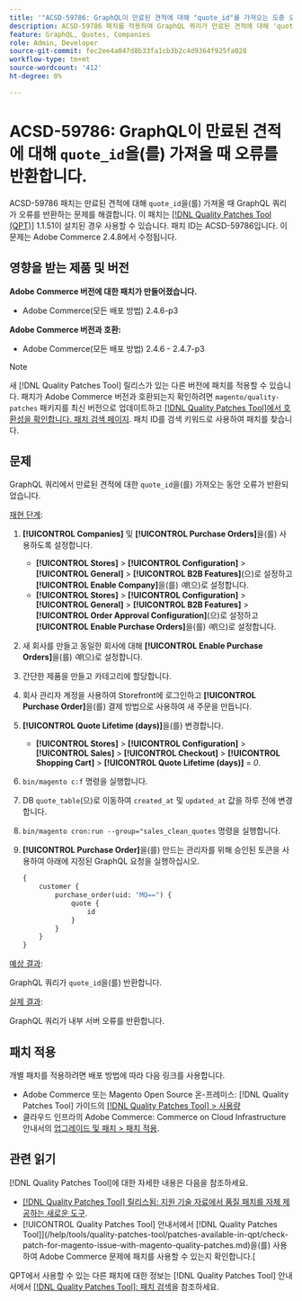 ```yaml
---
title: '"ACSD-59786: GraphQL이 만료된 견적에 대해 "quote_id"를 가져오는 도중 오류 반환"'
description: ACSD-59786 패치를 적용하여 GraphQL 쿼리가 만료된 견적에 대해 'quote_id'를 가져올 때 오류를 반환하는 Adobe Commerce 문제를 수정합니다.
feature: GraphQL, Quotes, Companies
role: Admin, Developer
source-git-commit: fec2ee4a047d8b33fa1cb3b2c4d9364f925fa028
workflow-type: tm+mt
source-wordcount: '412'
ht-degree: 0%

---
```


# ACSD-59786: GraphQL이 만료된 견적에 대해 `quote_id`을(를) 가져올 때 오류를 반환합니다.

ACSD-59786 패치는 만료된 견적에 대해 `quote_id`을(를) 가져올 때 GraphQL 쿼리가 오류를 반환하는 문제를 해결합니다. 이 패치는 [[!DNL Quality Patches Tool (QPT)]](https://experienceleague.adobe.com/en/docs/commerce-knowledge-base/kb/announcements/commerce-announcements/magento-quality-patches-released-new-tool-to-self-serve-quality-patches) 1.1.51이 설치된 경우 사용할 수 있습니다. 패치 ID는 ACSD-59786입니다. 이 문제는 Adobe Commerce 2.4.8에서 수정됩니다.

## 영향을 받는 제품 및 버전

**Adobe Commerce 버전에 대한 패치가 만들어졌습니다.**

* Adobe Commerce(모든 배포 방법) 2.4.6-p3

**Adobe Commerce 버전과 호환:**

* Adobe Commerce(모든 배포 방법) 2.4.6 - 2.4.7-p3

>[!NOTE]
>
>새 [!DNL Quality Patches Tool] 릴리스가 있는 다른 버전에 패치를 적용할 수 있습니다. 패치가 Adobe Commerce 버전과 호환되는지 확인하려면 `magento/quality-patches` 패키지를 최신 버전으로 업데이트하고 [[!DNL Quality Patches Tool]에서 호환성을 확인합니다. 패치 검색 페이지](https://experienceleague.adobe.com/tools/commerce-quality-patches/index.html). 패치 ID를 검색 키워드로 사용하여 패치를 찾습니다.

## 문제

GraphQL 쿼리에서 만료된 견적에 대한 `quote_id`을(를) 가져오는 동안 오류가 반환되었습니다.

<u>재현 단계</u>:

1. **[!UICONTROL Companies]** 및 **[!UICONTROL Purchase Orders]**&#x200B;을(를) 사용하도록 설정합니다.
   * **[!UICONTROL Stores]** > **[!UICONTROL Configuration]** > **[!UICONTROL General]** > **[!UICONTROL B2B Features]**(으)로 설정하고 **[!UICONTROL Enable Company]**&#x200B;을(를) *예*(으)로 설정합니다.
   * **[!UICONTROL Stores]** > **[!UICONTROL Configuration]** > **[!UICONTROL General]** > **[!UICONTROL B2B Features]** > **[!UICONTROL Order Approval Configuration]**(으)로 설정하고 **[!UICONTROL Enable Purchase Orders]**&#x200B;을(를) *예*(으)로 설정합니다.
1. 새 회사를 만들고 동일한 회사에 대해 **[!UICONTROL Enable Purchase Orders]**&#x200B;을(를) *예*(으)로 설정합니다.
1. 간단한 제품을 만들고 카테고리에 할당합니다.
1. 회사 관리자 계정을 사용하여 Storefront에 로그인하고 **[!UICONTROL Purchase Order]**&#x200B;을(를) 결제 방법으로 사용하여 새 주문을 만듭니다.
1. **[!UICONTROL Quote Lifetime (days)]**&#x200B;을(를) 변경합니다.
   * **[!UICONTROL Stores]** > **[!UICONTROL Configuration]** > **[!UICONTROL Sales]** > **[!UICONTROL Checkout]** > **[!UICONTROL Shopping Cart]** > **[!UICONTROL Quote Lifetime (days)]** = *0*.
1. `bin/magento c:f` 명령을 실행합니다.
1. DB `quote_table`(으)로 이동하여 `created_at` 및 `updated_at` 값을 하루 전에 변경합니다.
1. `bin/magento cron:run --group="sales_clean_quotes` 명령을 실행합니다.
1. **[!UICONTROL Purchase Order]**&#x200B;을(를) 만드는 관리자를 위해 승인된 토큰을 사용하여 아래에 지정된 GraphQL 요청을 실행하십시오.

   ```GraphQL
   {
       customer {
           purchase_order(uid: "MQ==") {
               quote {
                   id
               }
           }
       }
   } 
   ```

<u>예상 결과</u>:

GraphQL 쿼리가 `quote_id`을(를) 반환합니다.

<u>실제 결과</u>:

GraphQL 쿼리가 내부 서버 오류를 반환합니다.

## 패치 적용

개별 패치를 적용하려면 배포 방법에 따라 다음 링크를 사용합니다.

* Adobe Commerce 또는 Magento Open Source 온-프레미스: [!DNL Quality Patches Tool] 가이드의 [[!DNL Quality Patches Tool] > 사용량](/help/tools/quality-patches-tool/usage.md)
* 클라우드 인프라의 Adobe Commerce: Commerce on Cloud Infrastructure 안내서의 [업그레이드 및 패치 > 패치 적용](https://experienceleague.adobe.com/docs/commerce-cloud-service/user-guide/develop/upgrade/apply-patches.html).

## 관련 읽기

[!DNL Quality Patches Tool]에 대한 자세한 내용은 다음을 참조하세요.

* [[!DNL Quality Patches Tool] 릴리스됨: 지원 기술 자료에서 품질 패치를 자체 제공하는 새로운 도구](https://experienceleague.adobe.com/en/docs/commerce-knowledge-base/kb/announcements/commerce-announcements/magento-quality-patches-released-new-tool-to-self-serve-quality-patches).
* [!UICONTROL Quality Patches Tool] 안내서에서  [!DNL Quality Patches Tool]](/help/tools/quality-patches-tool/patches-available-in-qpt/check-patch-for-magento-issue-with-magento-quality-patches.md)을(를) 사용하여 Adobe Commerce 문제에 패치를 사용할 수 있는지 확인합니다.[

QPT에서 사용할 수 있는 다른 패치에 대한 정보는 [!DNL Quality Patches Tool] 안내서에서 [[!DNL Quality Patches Tool]: 패치 검색](https://experienceleague.adobe.com/tools/commerce-quality-patches/index.html)을 참조하세요.
